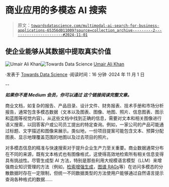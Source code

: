 # 商业应用的多模态 AI 搜索

> 原文：[`towardsdatascience.com/multimodal-ai-search-for-business-applications-65356d011009?source=collection_archive---------2-----------------------#2024-11-01`](https://towardsdatascience.com/multimodal-ai-search-for-business-applications-65356d011009?source=collection_archive---------2-----------------------#2024-11-01)

## 使企业能够从其数据中提取真实价值

[](https://medium.com/@umairali.khan?source=post_page---byline--65356d011009--------------------------------)![Umair Ali Khan](https://medium.com/@umairali.khan?source=post_page---byline--65356d011009--------------------------------)[](https://towardsdatascience.com/?source=post_page---byline--65356d011009--------------------------------)![Towards Data Science](https://towardsdatascience.com/?source=post_page---byline--65356d011009--------------------------------) [Umair Ali Khan](https://medium.com/@umairali.khan?source=post_page---byline--65356d011009--------------------------------)

·发表于 [Towards Data Science](https://towardsdatascience.com/?source=post_page---byline--65356d011009--------------------------------) ·阅读时间：16 分钟 ·2024 年 11 月 1 日

--

***如果你不是 Medium 会员，你可以通过*** ***这个链接******阅读完整文章。***

商业文档，如复杂的报告、产品目录、设计文件、财务报表、技术手册和市场分析报告，通常包含多模态数据（文本以及图表、图像、地图、照片、信息图表、图示和蓝图等视觉内容）。从这些文档中找到正确的信息，需要对文本和相关图像进行语义搜索，以回答客户或公司员工提出的特定查询。例如，一家公司的产品可能通过标题、文字描述和图像来展示。类似地，一份项目提案可能包含文本、预算分配图表、显示地理覆盖范围的地图以及过去项目的照片。

对多模态信息的精准与快速搜索对于提升企业生产力至关重要。商业数据通常分布在不同的来源，既有文本格式也有图像格式，这使得高效地检索所有相关信息变得具有挑战性。尽管生成型 AI 方法，特别是那些利用大规模语言模型（LLM）来增强商业知识管理的方法（例如，[检索增强生成](https://cloud.google.com/use-cases/retrieval-augmented-generation?hl=en)，[图谱 RAGs](https://microsoft.github.io/graphrag/)等）在访问多模态的分散数据时存在一定限制，但统一不同数据类型的方法使用户能够通过自然语言提示查询各种格式的数据……
